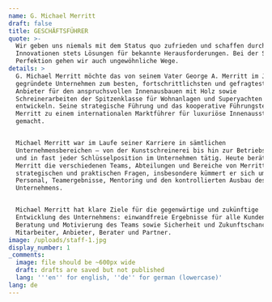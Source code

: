 ```yaml
---
name: G. Michael Merritt
draft: false
title: GESCHÄFTSFÜHRER
quote: >-
  Wir geben uns niemals mit dem Status quo zufrieden und schaffen durch
  Innovationen stets Lösungen für bekannte Herausforderungen. Bei der Suche nach
  Perfektion gehen wir auch ungewöhnliche Wege.
details: >
  G. Michael Merritt möchte das von seinem Vater George A. Merritt im Jahr 1967
  gegründete Unternehmen zum besten, fortschrittlichsten und gefragtesten
  Anbieter für den anspruchsvollen Innenausbauen mit Holz sowie
  Schreinerarbeiten der Spitzenklasse für Wohnanlagen und Superyachten
  entwickeln. Seine strategische Führung und das kooperative Führungsteam haben
  Merritt zu einem internationalen Marktführer für luxuriöse Innenausstattungen
  gemacht.


  Michael Merritt war im Laufe seiner Karriere in sämtlichen
  Unternehmensbereichen – von der Kunstschreinerei bis hin zur Betriebsleitung –
  und in fast jeder Schlüsselposition im Unternehmen tätig. Heute berät Michael
  Merritt die verschiedenen Teams, Abteilungen und Bereiche von Merritt in
  strategischen und praktischen Fragen, insbesondere kümmert er sich um
  Personal, Teamergebnisse, Mentoring und den kontrollierten Ausbau des
  Unternehmens.


  Michael Merritt hat klare Ziele für die gegenwärtige und zukünftige
  Entwicklung des Unternehmens: einwandfreie Ergebnisse für alle Kunden,
  Beratung und Motivierung des Teams sowie Sicherheit und Zukunftschancen für
  Mitarbeiter, Anbieter, Berater und Partner.
image: /uploads/staff-1.jpg
display_number: 1
_comments:
  image: file should be ~600px wide
  draft: drafts are saved but not published
  lang: '''en'' for english, ''de'' for german (lowercase)'
lang: de
---
```

